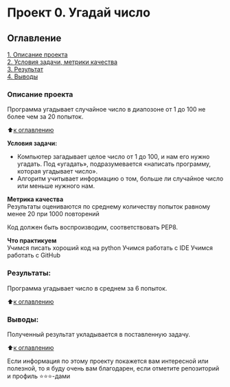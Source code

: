# Проект 0. Угадай число

## Оглавление  
[1. Описание проекта](.README.md#Описание-проекта)   
[2. Условия задачи, метрики качества](.README.md#Условия-задачи,-метрики-качества)  
[3. Результат](.README.md#Результат)    
[4. Выводы](.README.md#Выводы) 

### Описание проекта    
Программа угадывает случайное число в диапозоне от 1 до 100 не более чем за 20 попыток.

:arrow_up:[к оглавлению](_)


**Условия задачи:**  
- Компьютер загадывает целое число от 1 до 100, и нам его нужно угадать. Под «угадать», подразумевается «написать программу, которая угадывает число».
- Алгоритм учитывает информацию о том, больше ли случайное число или меньше нужного нам.

**Метрика качества**     
Результаты оцениваются по среднему количеству попыток равному менее 20 при 1000 повторений

Код должен быть воспроизводим, соответствовать PEP8.

**Что практикуем**     
Учимся писать хороший код на python
Учимся работать с IDE
Учимся работать с GitHub



### Результаты:  
Программа угадывает число в среднем за 6 попыток.

:arrow_up:[к оглавлению](.README.md#Оглавление)


### Выводы:  
Полученный результат укладывается в поставленную задачу.

:arrow_up:[к оглавлению](.README.md#Оглавление)


Если информация по этому проекту покажется вам интересной или полезной, то я буду очень вам благодарен, если отметите репозиторий и профиль ⭐️⭐️⭐️-дами
